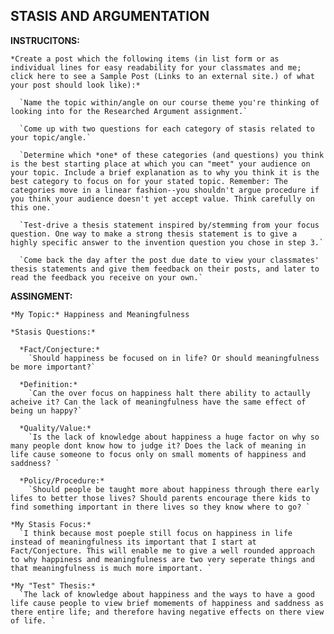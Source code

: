 ## STASIS AND ARGUMENTATION

  __INSTRUCITONS:__

    *Create a post which the following items (in list form or as individual lines for easy readability for your classmates and me; click here to see a Sample Post (Links to an external site.) of what your post should look like):*

      `Name the topic within/angle on our course theme you're thinking of looking into for the Researched Argument assignment.`

      `Come up with two questions for each category of stasis related to your topic/angle.`

      `Determine which *one* of these categories (and questions) you think is the best starting place at which you can "meet" your audience on your topic. Include a brief explanation as to why you think it is the best category to focus on for your stated topic. Remember: The categories move in a linear fashion--you shouldn't argue procedure if you think your audience doesn't yet accept value. Think carefully on this one.`

      `Test-drive a thesis statement inspired by/stemming from your focus question. One way to make a strong thesis statement is to give a highly specific answer to the invention question you chose in step 3.`

      `Come back the day after the post due date to view your classmates' thesis statements and give them feedback on their posts, and later to read the feedback you receive on your own.`


  __ASSINGMENT:__

    *My Topic:* Happiness and Meaningfulness

    *Stasis Questions:*

      *Fact/Conjecture:*
        `Should happiness be focused on in life? Or should meaningfulness be more important?`

      *Definition:*
        `Can the over focus on happiness halt there ability to actaully acheive it? Can the lack of meaningfulness have the same effect of being un happy?`

      *Quality/Value:*
        `Is the lack of knowledge about happiness a huge factor on why so many people dont know how to judge it? Does the lack of meaning in life cause someone to focus only on small moments of happiness and saddness? `

      *Policy/Procedure:*
        `Should people be taught more about happiness through there early lifes to better those lives? Should parents encourage there kids to find something important in there lives so they know where to go? `

    *My Stasis Focus:*
      `I think because most poeple still focus on happiness in life instead of meaningfulness its important that I start at Fact/Conjecture. This will enable me to give a well rounded approach to why happiness and meaningfulness are two very seperate things and that meaningfulness is much more important. `

    *My "Test" Thesis:*
      `The lack of knowledge about happiness and the ways to have a good life cause people to view brief momements of happiness and saddness as there entire life; and therefore having negative effects on there view of life. `
